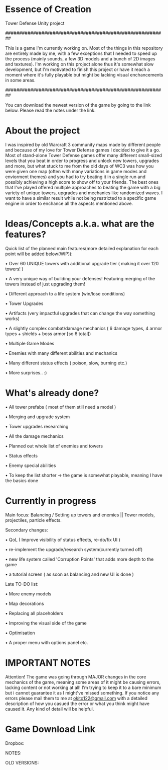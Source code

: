 # Essence of Creation
Tower Defense Unity project

##########################################################

This is a game I'm currently working on. Most of the things in this repository are entirely made by me, with a few exceptions that I needed to speed up the process (mainly sounds, a few 3D models and a bunch of 2D images and textures). I'm working on this project alone thus it's somewhat slow development, but I'm motivated to finish this project or have it reach a moment where it's fully playable but might be lacking visual enchancements in some areas.

##########################################################

You can download the newest version of the game by going to the link below. Please read the notes under the link.

# About the project
I was inspired by old Warcraft 3 community maps made by different people and because of my love for Tower Defense games I decided to give it a go. Most of stand-alone Tower Defense games offer many different small-sized levels that you beat in order to progress and unlock new towers, upgrades and more, but what stuck to me from the old days of WC3 was how you were given one map (often with many variations in game modes and enviorment themes) and you had to try beating it in a single run and possibly achieving a high score to show off to your friends. The best ones that I've played offered multiple approaches to beating the game with a big variety of unique towers, upgrades and mechanics like randomized waves. I want to have a similar result while not being restricted to a specific game engine in order to enchance all the aspects mentioned above.

# Ideas/Concepts a.k.a. what are the features?

Quick list of the planned main features(more detailed explanation for each point will be added below(WIP)):

  • Over 60 UNIQUE towers with additional upgrade tier ( making it over 120 towers! )
  
  • A very unique way of building your defenses! Featuring merging of the towers instead of just upgrading them!
  
  • Different approach to a life system (win/lose conditions)
  
  • Tower Upgrades
  
  • Artifacts (very impactful upgrades that can change the way something works)
  
  • A slightly complex combat/damage mechanics ( 6 damage types, 4 armor types + shields + boss armor [so 6 total])
  
  • Multiple Game Modes
  
  • Enemies with many different abilities and mechanics
  
  • Many different status effects ( poison, slow, burning etc.)
  
  • More surprises.. :)
  

# What's already done?

  • All tower prefabs ( most of them still need a model )
  
  • Merging and upgrade system
  
  • Tower upgrades researching
  
  • All the damage mechanics
  
  • Planned out whole list of enemies and towers
  
  • Status effects
  
  • Enemy special abilities
  
  • To keep the list shorter -> the game is somewhat playable, meaning I have the basics done
  


# Currently in progress
Main focus: Balancing / Setting up towers and enemies || Tower models, projectiles, particle effects.

Secondary changes: 

  • QoL ( Improve visibility of status effects, re-do/fix UI ) 

  • re-implement the upgrade/research system(currently turned off) 

  • new life system called 'Corruption Points' that adds more depth to the game 
  
  • a tutorial screen ( as soon as balancing and new UI is done )

Late TO-DO list:

  • More enemy models
  
  • Map decorations
  
  • Replacing all placeholders
  
  • Improving the visual side of the game
  
  • Optimisation
  
  • A proper menu with options panel etc.
  

# IMPORTANT NOTES
Attention! The game was going through MAJOR changes in the core mechanics of the game, meaning some areas of it might be causing errors, lacking content or not working at all! I'm trying to keep it to a bare minimum but i cannot guarantee it as I might've missed something. If you notice any errors please mail them to me at okito122@gmail.com with a detailed description of how you casued the error or what you think might have caused it. Any kind of detail will be helpful.

# Game Download Link
Dropbox:

NOTES:



OLD VERSIONS:

